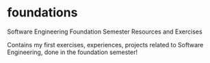 # foundations
Software Engineering Foundation Semester Resources and Exercises

Contains my first exercises, experiences, projects related to Software Engineering, done in the foundation semester!


